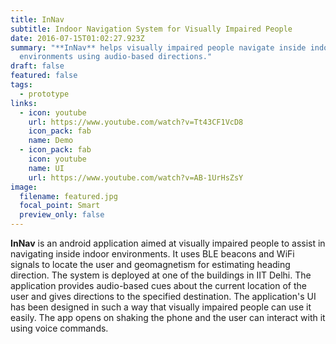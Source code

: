 ```yaml
---
title: InNav
subtitle: Indoor Navigation System for Visually Impaired People
date: 2016-07-15T01:02:27.923Z
summary: "**InNav** helps visually impaired people navigate inside indoor
  environments using audio-based directions."
draft: false
featured: false
tags:
  - prototype
links:
  - icon: youtube
    url: https://www.youtube.com/watch?v=Tt43CF1VcD8
    icon_pack: fab
    name: Demo
  - icon_pack: fab
    icon: youtube
    name: UI
    url: https://www.youtube.com/watch?v=AB-1UrHsZsY
image:
  filename: featured.jpg
  focal_point: Smart
  preview_only: false
---
```

**InNav** is an android application aimed at visually impaired people to assist in navigating inside indoor environments. It uses BLE beacons and WiFi signals to locate the user and geomagnetism for estimating heading direction. The system is deployed at one of the buildings in IIT Delhi. The application provides audio-based cues about the current location of the user and gives directions to the specified destination. The application's UI has been designed in such a way that visually impaired people can use it easily. The app opens on shaking the phone and the user can interact with it using voice commands.
